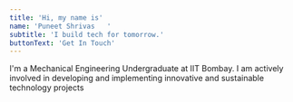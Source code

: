 ```yaml
---
title: 'Hi, my name is'
name: 'Puneet Shrivas	'
subtitle: 'I build tech for tomorrow.'
buttonText: 'Get In Touch'
---
```


I'm a Mechanical Engineering Undergraduate at IIT Bombay. I am actively involved in developing and implementing innovative and sustainable technology projects 
